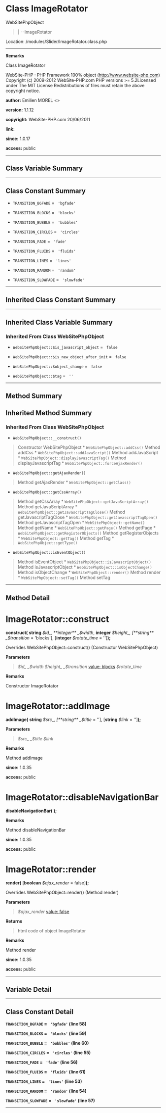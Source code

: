# Class ImageRotator #

WebSitePhpObject
> |
> --ImageRotator



Location: /modules/Slider/ImageRotator.class.php


---



**Remarks**

Class ImageRotator


WebSite-PHP : PHP Framework 100% object (http://www.website-php.com)  Copyright (c) 2009-2012 WebSite-PHP.com  PHP versions >= 5.2Licensed under The MIT License  Redistributions of files must retain the above copyright notice.


**author:** Emilien MOREL <>

**version:** 1.1.12

**copyright:** WebSite-PHP.com 20/06/2011

**link:**

**since:** 1.0.17

**access:** public



---

## Class Variable Summary ##


---

## Class Constant Summary ##

  * `TRANSITION_BGFADE` = ` 'bgfade'`


  * `TRANSITION_BLOCKS` = ` 'blocks'`


  * `TRANSITION_BUBBLE` = ` 'bubbles'`


  * `TRANSITION_CIRCLES` = ` 'circles'`


  * `TRANSITION_FADE` = ` 'fade'`


  * `TRANSITION_FLUIDS` = ` 'fluids'`


  * `TRANSITION_LINES` = ` 'lines'`


  * `TRANSITION_RANDOM` = ` 'random'`


  * `TRANSITION_SLOWFADE` = ` 'slowfade'`




---

## Inherited Class Constant Summary ##



---

## Inherited Class Variable Summary ##

### Inherited From Class WebSitePhpObject ###

  * `WebSitePhpObject::$is_javascript_object` = ` false`


  * `WebSitePhpObject::$is_new_object_after_init` = ` false`


  * `WebSitePhpObject::$object_change` = ` false`


  * `WebSitePhpObject::$tag` = ` ''`






---

## Method Summary ##


## Inherited Method Summary ##

### Inherited From Class WebSitePhpObject ###

  * `WebSitePhpObject::__construct()`
> Constructor WebSitePhpObject
    * `WebSitePhpObject::addCss()`
> Method addCss
    * `WebSitePhpObject::addJavaScript()`
> Method addJavaScript
    * `WebSitePhpObject::displayJavascriptTag()`
> Method displayJavascriptTag
    * `WebSitePhpObject::forceAjaxRender()`

  * `WebSitePhpObject::getAjaxRender()`
> Method getAjaxRender
    * `WebSitePhpObject::getClass()`

  * `WebSitePhpObject::getCssArray()`
> Method getCssArray
    * `WebSitePhpObject::getJavaScriptArray()`
> Method getJavaScriptArray
    * `WebSitePhpObject::getJavascriptTagClose()`
> Method getJavascriptTagClose
    * `WebSitePhpObject::getJavascriptTagOpen()`
> Method getJavascriptTagOpen
    * `WebSitePhpObject::getName()`
> Method getName
    * `WebSitePhpObject::getPage()`
> Method getPage
    * `WebSitePhpObject::getRegisterObjects()`
> Method getRegisterObjects
    * `WebSitePhpObject::getTag()`
> Method getTag
    * `WebSitePhpObject::getType()`

  * `WebSitePhpObject::isEventObject()`
> Method isEventObject
    * `WebSitePhpObject::isJavascriptObject()`
> Method isJavascriptObject
    * `WebSitePhpObject::isObjectChange()`
> Method isObjectChange
    * `WebSitePhpObject::render()`
> Method render
    * `WebSitePhpObject::setTag()`
> Method setTag


---

## Method Detail ##



# ImageRotator::construct #

**construct(**
**string**
_$id_, **integer**
_$width_, **integer**
_$height_, [**string**
_$transition_ = 'blocks'], [**integer**
_$rotate\_time_ = '']**);**


Overrides WebSitePhpObject::construct() (Constructor WebSitePhpObject)



**Parameters**
> _$id_
> _$width_
> _$height_
> _$transition_ [value: blocks](default.md)
> _$rotate\_time_

**Remarks**

Constructor ImageRotator




# ImageRotator::addImage #

**addImage(**
**string**
_$src_, [**string**
_$title_ = ''], [**string**
_$link_ = '']**);**





**Parameters**
> _$src_
> _$title_
> _$link_

**Remarks**

Method addImage


**since:** 1.0.35

**access:** public



# ImageRotator::disableNavigationBar #

**disableNavigationBar(**
**);**





**Remarks**

Method disableNavigationBar


**since:** 1.0.35

**access:** public



# ImageRotator::render #

**render(**
[**boolean**
_$ajax\_render_ = false]**);**


Overrides WebSitePhpObject::render() (Method render)



**Parameters**
> _$ajax\_render_ [value: false](default.md)

**Returns**
> html code of object ImageRotator

**Remarks**

Method render


**since:** 1.0.35

**access:** public




---


## Variable Detail ##


---

## Class Constant Detail ##

**`TRANSITION_BGFADE` = ` 'bgfade'` (line 58)**


**`TRANSITION_BLOCKS` = ` 'blocks'` (line 59)**


**`TRANSITION_BUBBLE` = ` 'bubbles'` (line 60)**


**`TRANSITION_CIRCLES` = ` 'circles'` (line 55)**


**`TRANSITION_FADE` = ` 'fade'` (line 56)**


**`TRANSITION_FLUIDS` = ` 'fluids'` (line 61)**


**`TRANSITION_LINES` = ` 'lines'` (line 53)**


**`TRANSITION_RANDOM` = ` 'random'` (line 54)**


**`TRANSITION_SLOWFADE` = ` 'slowfade'` (line 57)**




---
